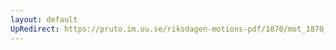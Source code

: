 ```yaml
---
layout: default
UpRedirect: https://pruto.im.uu.se/riksdagen-motions-pdf/1870/mot_1870__ak__180/mot_1870__ak__180-003.pdf
---
```

